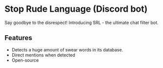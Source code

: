 # Stop Rude Language (Discord bot)

Say goodbye to the disrespect! Introducing SRL - the ultimate chat filter bot.

## [](https://github.com/TitanEmbeds/Titan#features)Features

-   Detects a huge amount of swear words in its database.
-   Direct mentions when detected
-   Open-source
